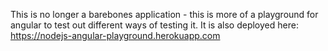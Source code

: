 This is no longer a barebones application - this is more of a playground for angular to test out different ways of testing it.
It is also deployed here: https://nodejs-angular-playground.herokuapp.com
